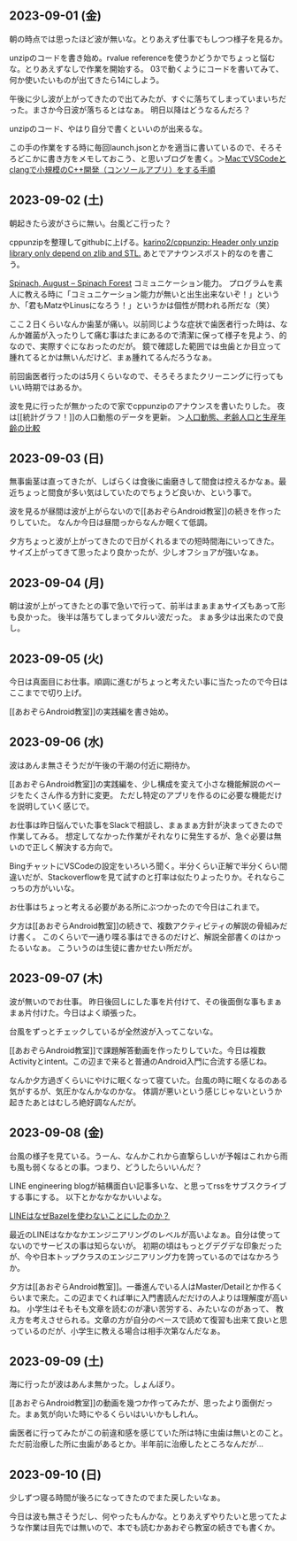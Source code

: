 ## 2023-09-01 (金)

朝の時点では思ったほど波が無いな。とりあえず仕事でもしつつ様子を見るか。

unzipのコードを書き始め。rvalue referenceを使うかどうかでちょっと悩むな。とりあえずなしで作業を開始する。
03で動くようにコードを書いてみて、何か使いたいものが出てきたら14にしよう。

午後に少し波が上がってきたので出てみたが、すぐに落ちてしまっていまいちだった。まさか今日波が落ちるとはなぁ。
明日以降はどうなるんだろ？

unzipのコード、やはり自分で書くといいのが出来るな。

この手の作業をする時に毎回launch.jsonとかを適当に書いているので、そろそろどこかに書き方をメモしておこう、と思いブログを書く。＞[MacでVSCodeとclangで小規模のC++開発（コンソールアプリ）をする手順](https://karino2.github.io/2023/09/01/small_cppproj_vscode_mac.html)

## 2023-09-02 (土)

朝起きたら波がさらに無い。台風どこ行った？

cppunzipを整理してgithubに上げる。[karino2/cppunzip: Header only unzip library only depend on zlib and STL.](https://github.com/karino2/cppunzip)
あとでアナウンスポスト的なのを書こう。

[Spinach, August – Spinach Forest](https://records.dodgson.org/2023/09/01/spinach-august/) コミュニケーション能力。
プログラムを素人に教える時に「コミュニケーション能力が無いと出生出来ないぞ！」というか、「君もMatzやLinusになろう！」というかは個性が問われる所だな（笑）

ここ２日くらいなんか歯茎が痛い。以前同じような症状で歯医者行った時は、なんか雑菌が入ったりして痛む事はたまにあるので清潔に保って様子を見よう、的なので、実際すぐになおったのだが。
鏡で確認した範囲では虫歯とか目立って腫れてるとかは無いんだけど、まぁ腫れてるんだろうなぁ。

前回歯医者行ったのは5月くらいなので、そろそろまたクリーニングに行ってもいい時期ではあるか。

波を見に行ったが無かったので家でcppunzipのアナウンスを書いたりした。
夜は[[統計グラフ！]]の人口動態のデータを更新。 ＞[人口動態、老齢人口と生産年齢の比較](https://karino2.github.io/TobinQJsonBackend/pages/29qXcXbmpzYODHzB4YznrkXse6k3FJTT.html)

## 2023-09-03 (日)

無事歯茎は直ってきたが、しばらくは食後に歯磨きして間食は控えるかなぁ。最近ちょっと間食が多い気はしていたのでちょうど良いか、という事で。

波を見るが昼間は波が上がらないので[[あおぞらAndroid教室]]の続きを作ったりしていた。
なんか今日は昼間っからなんか眠くて低調。

夕方ちょっと波が上がってきたので日がくれるまでの短時間海にいってきた。
サイズ上がってきて思ったより良かったが、少しオフショアが強いなぁ。

## 2023-09-04 (月)

朝は波が上がってきたとの事で急いで行って、前半はまぁまぁサイズもあって形も良かった。
後半は落ちてしまってタルい波だった。
まぁ多少は出来たので良し。

## 2023-09-05 (火)

今日は真面目にお仕事。順調に進むがちょっと考えたい事に当たったので今日はここまでで切り上げ。

[[あおぞらAndroid教室]]の実践編を書き始め。

## 2023-09-06 (水)

波はあんま無さそうだが午後の干潮の付近に期待か。

[[あおぞらAndroid教室]]の実践編を、少し構成を変えて小さな機能解説のページをたくさん作る方針に変更。
ただし特定のアプリを作るのに必要な機能だけを説明していく感じで。

お仕事は昨日悩んでいた事をSlackで相談し、まぁまぁ方針が決まってきたので作業してみる。
想定してなかった作業がそれなりに発生するが、急ぐ必要は無いので正しく解決する方向で。

BingチャットにVSCodeの設定をいろいろ聞く。半分くらい正解で半分くらい間違いだが、Stackoverflowを見て試すのと打率は似たりよったりか。それならこっちの方がいいな。

お仕事はちょっと考える必要がある所にぶつかったので今日はこれまで。

夕方は[[あおぞらAndroid教室]]の続きで、複数アクティビティの解説の骨組みだけ書く。
このくらいで一通り喋る事はできるのだけど、解説全部書くのはかったるいなぁ。
こういうのは生徒に書かせたい所だが。

## 2023-09-07 (木)

波が無いのでお仕事。
昨日後回しにした事を片付けて、その後面倒な事もまぁまぁ片付けた。今日はよく頑張った。

台風をずっとチェックしているが全然波が入ってこないな。

[[あおぞらAndroid教室]]で課題解答動画を作ったりしていた。今日は複数Activityとintent。この辺まで来ると普通のAndroid入門に合流する感じね。

なんか夕方過ぎくらいにやけに眠くなって寝ていた。台風の時に眠くなるのある気がするが、気圧かなんかなのかな。
体調が悪いという感じじゃないというか起きたあとはむしろ絶好調なんだが。

## 2023-09-08 (金)

台風の様子を見ている。うーん、なんかこれから直撃らしいが予報はこれから雨も風も弱くなるとの事。つまり、どうしたらいいんだ？

LINE engineering blogが結構面白い記事多いな、と思ってrssをサブスクライブする事にする。
以下とかなかなかいいよな。

[LINEはなぜBazelを使わないことにしたのか？](https://engineering.linecorp.com/ja/blog/line-bazel)

最近のLINEはなかなかエンジニアリングのレベルが高いよなぁ。自分は使ってないのでサービスの事は知らないが。
初期の頃はもっとグデグデな印象だったが、今や日本トップクラスのエンジニアリング力を誇っているのではなかろうか。

夕方は[[あおぞらAndroid教室]]。一番進んでいる人はMaster/Detailとか作るくらいまで来た。この辺までくれば単に入門書読んだだけの人よりは理解度が高いね。
小学生はそもそも文章を読むのが凄い苦労する、みたいなのがあって、
教え方を考えさせられる。文章の方が自分のペースで読めて復習も出来て良いと思っているのだが、小学生に教える場合は相手次第なんだなぁ。

## 2023-09-09 (土)

海に行ったが波はあんま無かった。しょんぼり。

[[あおぞらAndroid教室]]の動画を幾つか作ってみたが、思ったより面倒だった。まぁ気が向いた時にやるくらいはいいかもしれん。

歯医者に行ってみたがこの前違和感を感じていた所は特に虫歯は無いとのこと。ただ前治療した所に虫歯があるとか。半年前に治療したところなんだが…

## 2023-09-10 (日)

少しずつ寝る時間が後ろになってきたのでまた戻したいなぁ。

今日は波も無さそうだし、何やったもんかな。とりあえずやりたいと思ってたような作業は目先では無いので、本でも読むかあおぞら教室の続きでも書くか。